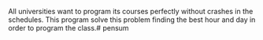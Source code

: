 All universities want to program its courses perfectly without crashes in the schedules. This program solve this problem finding the best hour and day in order to program the class.# pensum
